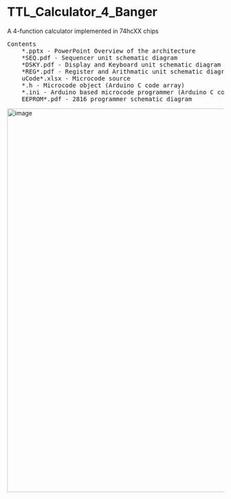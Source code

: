 # TTL_Calculator_4_Banger
A 4-function calculator implemented in 74hcXX chips
<pre>
Contents
    *.pptx - PowerPoint Overview of the architecture
    *SEQ.pdf - Sequencer unit schematic diagram
    *DSKY.pdf - Display and Keyboard unit schematic diagram
    *REG*.pdf - Register and Arithmatic unit schematic diagram
    uCode*.xlsx - Microcode source
    *.h - Microcode object (Arduino C code array)
    *.ini - Arduino based microcode programmer (Arduino C code)
    EEPROM*.pdf - 2816 programmer schematic diagram
</pre>
<img width="1127" height="893" alt="image" src="https://github.com/user-attachments/assets/270bdc8d-0353-4b5a-8da9-f5fc1efa8b27" />
